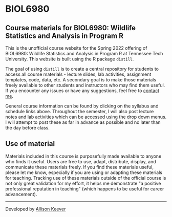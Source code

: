 # BIOL6980  

## Course materials for BIOL6980: Wildlife Statistics and Analysis in Program R  

This is the unofficial course website for the Spring 2022 offering of BIOL6980: Wildlife Statistics and Analysis in Program R at Tennessee Tech University. This website is built using the R package `distill`.  

The goal of using `distill` is to create a central repository for students to access all course materials - lecture slides, lab activities, assignment templates, code, data, etc. A secondary goal is to make those materials freely available to other students and instructors who may find them useful. If you encounter any issues or have any suggestions, feel free to [contact me](https://ackeeve.netlify.app/contact/).

General course information can be found by clicking on the syllabus and schedule links above. Throughout the semester, I will also post lecture notes and lab activities which can be accessed using the drop down menus. I will attempt to post these as far in advance as possible and no later than the day before class.


## Use of material  

Materials included in this course is purposefully made available to anyone who finds it useful. Users are free to use, adapt, distribute, display, and communicate these materials freely. If you find these materials useful, please let me know, especially if you are using or adapting these materials for teaching. Tracking use of these materials outside of the official course is not only great validation for my effort, it helps me demonstrate "a positive professional reputation in teaching" (which happens to be useful for career advancement).  


---  

Developed by [Allison Keever](https://ackeeve.netlify.app/)